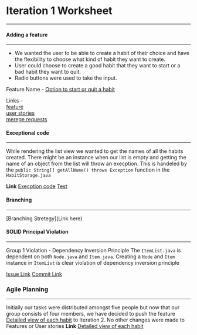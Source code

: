 # Iteration 1 Worksheet 
***
#### Adding a feature 
---
* We wanted the user to be able to create a habit of their choice and have the flexibility to choose what kind of habit they want to create. 
* User could choose to create a good habit that they want to start or a bad habit they want to quit.
* Radio buttons were used to take the input.


Feature Name - [Option to start or quit a habit](https://code.cs.umanitoba.ca/3350-winter-2021-a02/group-12/good-habits-a02-12/-/issues/2)

Links -
<br>[feature](https://code.cs.umanitoba.ca/3350-winter-2021-a02/group-12/good-habits-a02-12/-/issues/2)
<br>[user stories]()
<br>[merege requests](link)

#### Exceptional code 
---
While rendering the list view we wanted to get the names of all the habits created. There might be an instance when our list is empty and getting the name of an object from the list will throw an execption. This is handeled by the ```public String[] getAllName() throws Exception``` function in the ```HabitStorage.java```

**Link**
[Execption code](https://code.cs.umanitoba.ca/3350-winter-2021-a02/group-12/good-habits-a02-12/-/blob/master/app/src/main/java/com/example/goodhabits/Persistence/HabitStorage.java)
[Test](https://code.cs.umanitoba.ca/3350-winter-2021-a02/group-12/good-habits-a02-12/-/blob/master/app/src/test/java/com/example/goodhabits/AllUnitTest.java)

#### Branching 
---
[Branching Stretegy](Link here)


#### SOLID Principal Violation
---
Group 1 Violation - Dependency Inversion Principle
The ```ItemList.java``` is dependent on both ```Node.java``` and ```Item.java```.
Creating a ```Node``` and ```Item``` instance in ```ItemList``` is clear violation of dependency inversion principle 



[Issue Link](https://code.cs.umanitoba.ca/3350-winter-2021-a02/group-1/-/issues/17)
[Commit Link](https://code.cs.umanitoba.ca/3350-winter-2021-a02/group-1/-/commit/064facb21c5076a7c693247ba4cb24214810ed08)
### Agile Planning 
---
 Initially our tasks were distributed amongst five people but now that our group consists of four members, we have decided to push the feature [Detailed view of each habit](https://code.cs.umanitoba.ca/3350-winter-2021-a02/group-12/good-habits-a02-12/-/issues/4) to Iteration 2.
No other changes were made to Features or User stories 
**Link**
[Detailed view of each habit](https://code.cs.umanitoba.ca/3350-winter-2021-a02/group-12/good-habits-a02-12/-/issues/4)

